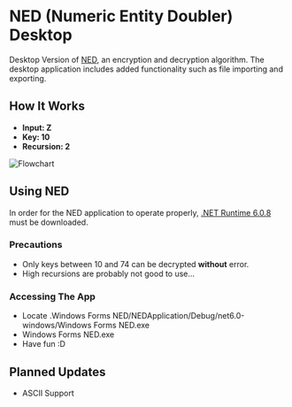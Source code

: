# NED (Numeric Entity Doubler) Desktop
Desktop Version of [NED](https://github.com/TheCaptainMoo/NED), an encryption and decryption algorithm. The desktop application includes added functionality such as file importing and exporting.

## How It Works
- **Input: Z**
- **Key: 10**
- **Recursion: 2**

![Flowchart](https://user-images.githubusercontent.com/59519774/187068994-94167852-f8d2-455e-bf3c-4eaa549892f1.png)
## Using NED
In order for the NED application to operate properly, [.NET Runtime 6.0.8](https://dotnet.microsoft.com/en-us/download/dotnet/6.0) must be downloaded.

### Precautions
- Only keys between 10 and 74 can be decrypted **without** error.
- High recursions are probably not good to use...

### Accessing The App
- Locate .Windows Forms NED/NEDApplication/Debug/net6.0-windows/Windows Forms NED.exe
- Windows Forms NED.exe
- Have fun :D

## Planned Updates
- ASCII Support
